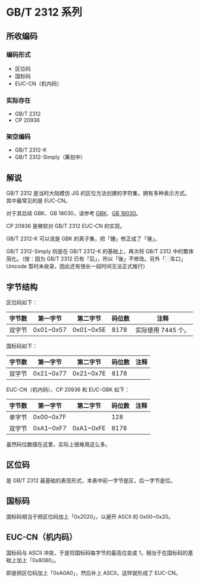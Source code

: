 # GB/T 2312 系列

## 所收编码
### 编码形式
- 区位码
- 国标码
- EUC-CN（机内码）

### 实际存在
- GB/T 2312
- CP 20936

### 架空编码
- GB/T 2312-K
- GB/T 2312-Simply（筹划中）

## 解说
GB/T 2312 是当时大陆模仿 JIS 的区位方法创建的字符集，拥有多种表示方式。其中最常见的是 EUC-CN。

对于其后续 GBK、GB 18030，请参考 [GBK](https://github.com/mrhso/IshisashiEncoding/tree/master/%E7%BC%96%E7%A0%81/GBK)、[GB 18030](https://github.com/mrhso/IshisashiEncoding/tree/master/%E7%BC%96%E7%A0%81/UTF/GB%2018030)。

CP 20936 是微软对 GB/T 2312 EUC-CN 的实现。

GB/T 2312-K 可以说是 GBK 的真子集，把「鍾」修正成了「锺」。

GB/T 2312-Simply 则是在 GB/T 2312-K 的基础上，再次将 GB/T 2312 中的繁体简化。（按：因为 GB/T 2312 已有「后」，所以「後」不修改。另外「⿱车口」Unicode 暂时未收录，因此还有很长一段时间无法正式推行）

## 字节结构
区位码如下：

|字节数|第一字节|第二字节|码位数|注释|
|-|-|-|-|-|
|双字节|0x01~0x57|0x01~0x5E|8178|实际使用 7445 个。|

国标码如下：

|字节数|第一字节|第二字节|码位数|注释|
|-|-|-|-|-|
|双字节|0x21~0x77|0x21~0x7E|8178||

EUC-CN（机内码）、CP 20936 和 EUC-GBK 如下：

|字节数|第一字节|第二字节|码位数|注释|
|-|-|-|-|-|
|单字节|0x00~0x7F||128||
|双字节|0xA1~0xF7|0xA1~0xFE|8178||

虽然码位数摆在这里，实际上很难用这么多。

## 区位码
是 GB/T 2312 最基础的表现形式，本表中前一字节是区，后一字节是位。

## 国标码
国标码相当于把区位码加上「0x2020」，以避开 ASCII 的 0x00~0x20。

## EUC-CN（机内码）
国标码与 ASCII 冲突，于是将国标码每字节的最高位变成 1，相当于在国标码的基础上加上「0x8080」。

即是把区位码加上「0xA0A0」，然后补上 ASCII，这样就形成了 EUC-CN。
